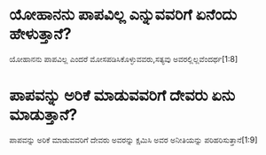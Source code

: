 # ಯೋಹಾನನು ಪಾಪವಿಲ್ಲ ಎನ್ನುವವರಿಗೆ ಏನೆಂದು ಹೇಳುತ್ತಾನೆ?
ಯೋಹಾನನು ಪಾಪವಿಲ್ಲ ಎಂದರೆ ಮೋಸಪಡಿಸಿಕೊಳ್ಳುವವರು,ಸತ್ಯವು ಅವರಲ್ಲಿಲ್ಲವೆಂದರ್ಥ[1:8]

# ಪಾಪವನ್ನು ಅರಿಕೆ ಮಾಡುವವರಿಗೆ ದೇವರು ಏನು ಮಾಡುತ್ತಾನೆ?
ಪಾಪವನ್ನು ಅರಿಕೆ ಮಾಡುವವರಿಗೆ ದೇವರು ಅವರನ್ನು ಕ್ಷಮಿಸಿ ಅವರ ಅನೀತಿಯನ್ನು ಪರಿಹರಿಸುತ್ತಾನೆ[1:9]

